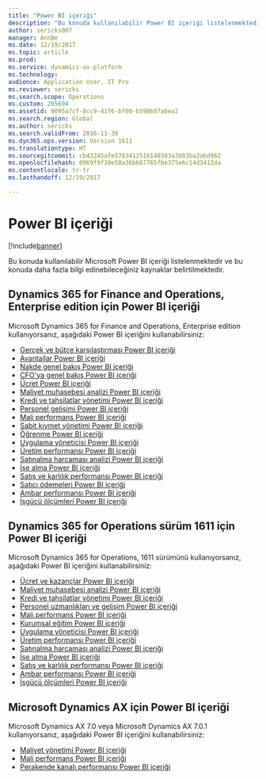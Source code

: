```yaml
---
title: "Power BI içeriği"
description: "Bu konuda kullanılabilir Power BI içeriği listelenmektedir ve bu konuda daha fazla bilgi edinebileceğiniz kaynaklar belirtilmektedir."
author: sericks007
manager: AnnBe
ms.date: 12/19/2017
ms.topic: article
ms.prod: 
ms.service: dynamics-ax-platform
ms.technology: 
audience: Application User, IT Pro
ms.reviewer: sericks
ms.search.scope: Operations
ms.custom: 265694
ms.assetid: 0095a7cf-8cc9-41f6-bf00-b59868fa6ea2
ms.search.region: Global
ms.author: sericks
ms.search.validFrom: 2016-11-30
ms.dyn365.ops.version: Version 1611
ms.translationtype: HT
ms.sourcegitcommit: cb43245afe578341251b140383a3b03ba2abd962
ms.openlocfilehash: 0969f9f30e50a36b667765fbe375e6c14d3412da
ms.contentlocale: tr-tr
ms.lasthandoff: 12/19/2017

---
```


# <a name="power-bi-content"></a>Power BI içeriği
[!include[banner](../includes/banner.md)]


Bu konuda kullanılabilir Microsoft Power BI içeriği listelenmektedir ve bu konuda daha fazla bilgi edinebileceğiniz kaynaklar belirtilmektedir.

## <a name="power-bi-content-for-dynamics-365-for-finance-and-operations-enterprise-edition"></a>Dynamics 365 for Finance and Operations, Enterprise edition için Power BI içeriği
Microsoft Dynamics 365 for Finance and Operations, Enterprise edition kullanıyorsanız, aşağıdaki Power BI içeriğini kullanabilirsiniz:

- [Gerçek ve bütçe karşılaştırması Power BI içeriği](ledger-budgets-power-bi.md)
- [Avantajlar Power BI içeriği](benefits-power-bi.md)
- [Nakde genel bakış Power BI içeriği](../../financials/cash-bank-management/Cash-Overview-Power-BI-content.md)
- [CFO'ya genel bakış Power BI içeriği](CFO-power-bi.md)
- [Ücret Power BI içeriği](compensation-power-bi.md)
- [Maliyet muhasebesi analizi Power BI içeriği](cost-accounting-analysis-content-pack.md) 
- [Kredi ve tahsilatlar yönetimi Power BI içeriği](../../financials/accounts-receivable/credit-collections-power-bi.md)
- [Personel gelişimi Power BI içeriği](employee-development-PBI.md) 
- [Mali performans Power BI içeriği](financial-performance-power-bi-content-pack.md)
- [Sabit kıymet yönetimi Power BI içeriği](../../financials/fixed-assets/Fixed-asset-management-workspace.md)
- [Öğrenme Power BI içeriği](learning-power-bi.md)
- [Uygulama yöneticisi Power BI içeriği](practice-manager-power-bi.md)
- [Üretim performansı Power BI içeriği](production-performance-power-bi.md)
- [Satınalma harcaması analizi Power BI içeriği](purchase-content-pack-for-power-bi.md) 
- [İşe alma Power BI içeriği](recruiting-analysis-power-bi-content-pack.md) 
- [Satış ve karlılık performansı Power BI içeriği](sales-profitability-performance-content-pack.md)
- [Satıcı ödemeleri Power BI içeriği](../../financials/accounts-payable/Vendor-payments-workspace.md)
- [Ambar performansı Power BI içeriği](warehouse-power-bi-content.md)
- [İşgücü ölçümleri Power BI içeriği](workforce-analysis-power-bi-content-pack.md)  

## <a name="power-bi-content-for-dynamics-365-for-operations-version-1611"></a>Dynamics 365 for Operations sürüm 1611 için Power BI içeriği
Microsoft Dynamics 365 for Operations, 1611 sürümünü kullanıyorsanız, aşağıdaki Power BI içeriğini kullanabilirsiniz:

- [Ücret ve kazançlar Power BI içeriği](compensation-and-benefits-analysis-power-bi-content-pack.md)   
- [Maliyet muhasebesi analizi Power BI içeriği](cost-accounting-analysis-content-pack.md) 
- [Kredi ve tahsilatlar yönetimi Power BI içeriği](../../financials/accounts-receivable/credit-collections-power-bi.md)
- [Personel uzmanlıkları ve gelişim Power BI içeriği](employee-competencies-and-development-analysis-power-bi-content-pack.md) 
- [Mali performans Power BI içeriği](financial-performance-power-bi-content-pack.md)
- [Kurumsal eğitim Power BI içeriği](organizational-training-analysis-power-bi-content-pack.md) 
- [Uygulama yöneticisi Power BI içeriği](practice-manager-power-bi.md)
- [Üretim performansı Power BI içeriği](production-performance-power-bi.md)
- [Satınalma harcaması analizi Power BI içeriği](purchase-content-pack-for-power-bi.md) 
- [İşe alma Power BI içeriği](recruiting-analysis-power-bi-content-pack.md) 
- [Satış ve karlılık performansı Power BI içeriği](sales-profitability-performance-content-pack.md)
- [Ambar performansı Power BI içeriği](warehouse-power-bi-content.md)
- [İşgücü ölçümleri Power BI içeriği](workforce-analysis-power-bi-content-pack.md)  

## <a name="power-bi-content-for-microsoft-dynamics-ax"></a>Microsoft Dynamics AX için Power BI içeriği
Microsoft Dynamics AX 7.0 veya Microsoft Dynamics AX 7.0.1 kullanıyorsanız, aşağıdaki Power BI içeriğini kullanabilirsiniz:

- [Maliyet yönetimi Power BI içeriği](cost-management-content-pack.md)    
- [Mali performans Power BI içeriği](financial-performance-power-bi-content-pack.md)
- [Perakende kanalı performansı Power BI içeriği](retail-channel-performance-dashboard-power-bi-data.md) 



